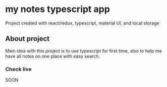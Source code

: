 # my notes typescript app

Project created with react/redux, typescript, material UI, and local storage

## About project

Main idea with this project is to use typescript for first time, also to help me have all notes on one place with easy search.

### Check live

SOON

